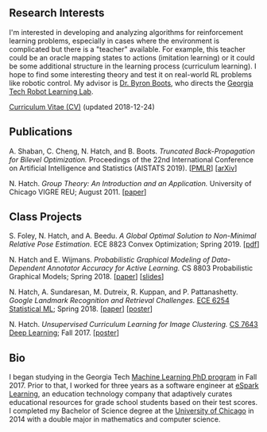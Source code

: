 ## Research Interests

I'm interested in developing and analyzing algorithms for reinforcement learning
problems, especially in cases where the environment is complicated but there is a "teacher"
available. For example, this teacher could be an oracle mapping states to actions (imitation
learning) or it could be some additional structure in the learning process (curriculum
learning). I hope to find some interesting theory and test it on real-world RL problems like
robotic control. My advisor is [Dr. Byron Boots](https://www.cc.gatech.edu/~bboots3/), who
directs the [Georgia Tech Robot Learning Lab](http://robotlearning.gatech.edu).

[Curriculum Vitae (CV)](/files/Hatch-Nathan-CV-2018-12-24.pdf) (updated 2018-12-24)

## Publications

A. Shaban, C. Cheng, N. Hatch, and B. Boots. _Truncated Back-Propagation for Bilevel Optimization._ Proceedings of the 22nd International Conference on Artificial Intelligence and Statistics (AISTATS 2019).
[[PMLR](http://proceedings.mlr.press/v89/shaban19a.html)] [[arXiv](https://arxiv.org/abs/1810.10667)]

N. Hatch. _Group Theory: An Introduction and an Application._ University of Chicago VIGRE REU; August 2011.
[[paper](http://www.math.uchicago.edu/~may/VIGRE/VIGRE2011/REUPapers/Hatch.pdf)]

## Class Projects

S. Foley, N. Hatch, and A. Beedu. _A Global Optimal Solution to Non-Minimal Relative Pose Estimation._ ECE 8823 Convex Optimization; Spring 2019.
[[pdf](/files/FoleyHatchBeeduNotes.pdf)]

N. Hatch and E. Wijmans. _Probabilistic Graphical Modeling of Data-Dependent Annotator Accuracy for Active Learning._ CS 8803 Probabilistic Graphical Models; Spring 2018.
[[paper](/files/Hatch_Wijmans_final_report.pdf)] [[slides](/files/Hatch_Wijmans_presentation_slides_v2.pdf)]

N. Hatch, A. Sundaresan, M. Dutreix, R. Kuppan, and P. Pattanashetty. _Google Landmark Recognition and Retrieval Challenges._ [ECE 6254 Statistical ML](http://anderson.ece.gatech.edu/ece6254/assignments.html); Spring 2018.
[[paper](/files/landmarks_report.pdf)] [[poster](/files/landmarks_poster.pdf)]

N. Hatch. _Unsupervised Curriculum Learning for Image Clustering._ [CS 7643 Deep Learning](https://www.cc.gatech.edu/classes/AY2018/cs7643_fall/); Fall 2017.
[[poster](/files/image-clustering.pdf)]

## Bio

I began studying in the Georgia Tech [Machine Learning PhD program](http://ml.gatech.edu/phd) in Fall 2017. Prior to that, I worked for three years as a software engineer at [eSpark Learning](http://www.esparklearning.com), an education technology company that adaptively curates educational resources for grade school students based on their test scores. I completed my Bachelor of Science degree at the [University of Chicago](http://www.uchicago.edu) in 2014 with a double major in mathematics and computer science. 

